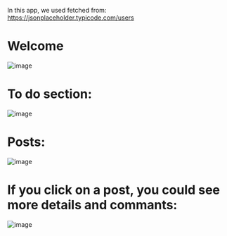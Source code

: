 In this app, we used fetched from: https://jsonplaceholder.typicode.com/users
# **Welcome**
![image](https://github.com/user-attachments/assets/5729aa70-8369-496d-bacc-09c0bbf53fae)

# To do section:
![image](https://github.com/user-attachments/assets/0aadc2eb-7283-4f70-9220-cef878828c7d)

# Posts:
![image](https://github.com/user-attachments/assets/1ba82bf5-43cb-44e7-aa42-656543f95eb9)

# If you click on a post, you could see more details and commants:
![image](https://github.com/user-attachments/assets/99d82da7-9df4-4de0-9331-4eddaaeba516)
